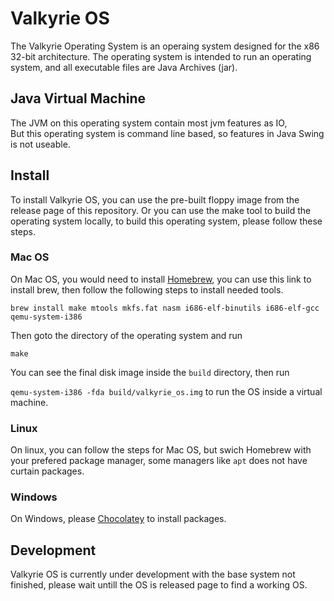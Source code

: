 # Valkyrie OS
The Valkyrie Operating System is an operaing system designed 
for the x86 32-bit architecture. The operating system is intended 
to run an operating system, and all executable files are Java 
Archives (jar).

## Java Virtual Machine
The JVM on this operating system contain most jvm features as IO,  
But this operating system is command line based, so features in 
Java Swing is not useable. 

## Install
To install Valkyrie OS, you can use the pre-built floppy image from the release page of this repository. Or you can use the make tool to build the operating system locally, to build this operating system, please follow these steps.

### Mac OS

On Mac OS, you would need to install <a href="https://brew.sh">Homebrew</a>, you can use this link to install brew, then follow the following steps to install needed tools.

```brew install make mtools mkfs.fat nasm i686-elf-binutils i686-elf-gcc qemu-system-i386```

Then goto the directory of the operating system and run

```make```

You can see the final disk image inside the ```build``` directory, then run

```qemu-system-i386 -fda build/valkyrie_os.img``` to run the OS inside a virtual machine.

### Linux
On linux, you can follow the steps for Mac OS, but swich Homebrew with your prefered package manager, some managers like ```apt``` does not have curtain packages.

### Windows
On Windows, please <a href="https://chocolatey.org/install">Chocolatey</a> to install packages.

## Development
Valkyrie OS is currently under development with the base system not finished, please wait untill the OS is released page to find a working OS.